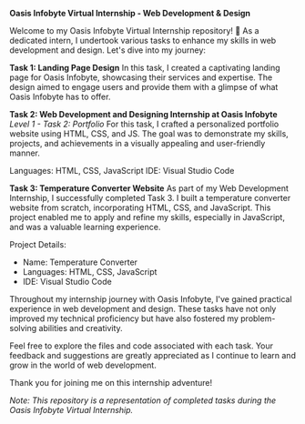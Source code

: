 **Oasis Infobyte Virtual Internship - Web Development & Design**

Welcome to my Oasis Infobyte Virtual Internship repository! 🚀 As a dedicated intern, I undertook various tasks to enhance my skills in web development and design. Let's dive into my journey:

**Task 1: Landing Page Design**
In this task, I created a captivating landing page for Oasis Infobyte, showcasing their services and expertise. The design aimed to engage users and provide them with a glimpse of what Oasis Infobyte has to offer.


**Task 2: Web Development and Designing Internship at Oasis Infobyte**
*Level 1 - Task 2: Portfolio*
For this task, I crafted a personalized portfolio website using HTML, CSS, and JS. The goal was to demonstrate my skills, projects, and achievements in a visually appealing and user-friendly manner.

Languages: HTML, CSS, JavaScript
IDE: Visual Studio Code

**Task 3: Temperature Converter Website**
As part of my Web Development Internship, I successfully completed Task 3. I built a temperature converter website from scratch, incorporating HTML, CSS, and JavaScript. This project enabled me to apply and refine my skills, especially in JavaScript, and was a valuable learning experience.

Project Details:
- Name: Temperature Converter
- Languages: HTML, CSS, JavaScript
- IDE: Visual Studio Code

Throughout my internship journey with Oasis Infobyte, I've gained practical experience in web development and design. These tasks have not only improved my technical proficiency but have also fostered my problem-solving abilities and creativity.

Feel free to explore the files and code associated with each task. Your feedback and suggestions are greatly appreciated as I continue to learn and grow in the world of web development.

Thank you for joining me on this internship adventure!

*Note: This repository is a representation of completed tasks during the Oasis Infobyte Virtual Internship.*
 
